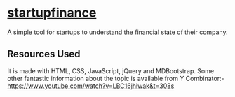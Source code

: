 # <a href = "https://prithvianilk.github.io/startupfinance/.">startupfinance</a>
A simple tool for startups to understand the financial state of their company.


## Resources Used
It is made with HTML, CSS, JavaScript, jQuery and MDBootstrap.
Some other fantastic information about the topic is available from Y Combinator:- https://www.youtube.com/watch?v=LBC16jhiwak&t=308s
